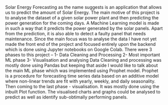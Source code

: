 Solar Energy Forecasting as the name suggests is an application that allows us to predict the amount of Solar Energy.
The main motive of this project is to analyse the dataset of a given solar power plant and then predicting the power generation for the coming days. A Machine Learning model is made in such a way that it predicts the power generated by the solar panels. Apart from the prediction, it is also able to detect a faulty panel that needs maintenance.
Since the main focus was to analyse the data I have not yet made the front end of the project and focused entirely upon the backend which is done using Jupyter notebooks on Google Colab.
There were 3 phases to this project – 
1-	Data Cleaning and Processing
2-	Most important ML phase
3-	Visualisation and analysing
Data Cleaning and processing was mostly done using Pandas but keeping that aside I would like to talk about the main ML phase which was implemented using Prophet model. Prophet is a procedure for forecasting time series data based on an additive model where non-linear trends are fit with yearly, weekly, and daily seasonality. Then coming to the last phase -  visualisation. It was mostly done using the inbuilt Plot function. The visualised charts and graphs could be analysed to predict as well as identify sub-obtimally performing panels. 
